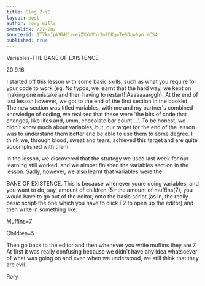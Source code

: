 ```yaml
---
title: Blog 2-Y8
layout: post
author: rory.mills
permalink: /27-20/
source-id: 1T7km1pV9hH3xvejZXYmVb-2nfDKgmTeSDuwhyn_mCS4
published: true
---
```

Variables-THE BANE OF EXISTENCE

20.9.16

I started off this lesson with some basic skills, such as what you require for your code to work (eg. No typos, we learnt that the hard way, we kept on making one mistake and then having to restart! Aaaaaaarggh). At the end of last lesson however, we got to the end of the first section in the booklet. The new section was titled variables, with me and my partner's combined knowledge of coding, we realised that these were 'the bits of code that changes, like lifes and, umm, chocolate bar count….'. To be honest, we didn't know much about variables, but, our target for the end of the lesson was to understand them better and be able to use them to some degree. I think we, through blood, sweat and tears, achieved this target and are quite accomplished with them.

In the lesson, we discovered that the strategy we used last week for our learning still worked, and we almost finished the variables section in the lesson. Sadly, however, we also learnt that variables were the

BANE OF EXISTENCE. This is because whenever youre doing variables, and you want to do, say, amount of children (5)-the amount of muffins(7), you would have to go out of the editor, onto the basic script (as in, the really basic script-the one which you have to click F2 to open up the editor) and then write in something like:

Muffins=7

Children=5

Then go back to the editor and then whenever you write muffins they are 7. At first it was really confusing because we didn't have any idea whatsoever of what was going on and even when we understood, we still think that they are evil.

Rory

